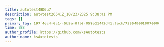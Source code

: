 ```yaml
---
title: autotest4HD6u7
description: autotest26541Z_10/23/2025 9:38:01 PM
tags: []
primary_tag: 197f4ec4-6c14-5b5e-9fb3-058e21403d41:tech/73554900100700000996/67838200100800006287
time: 788
author_profile: https://github.com/ksAutotests
author_name: ksAutotests
---
```

